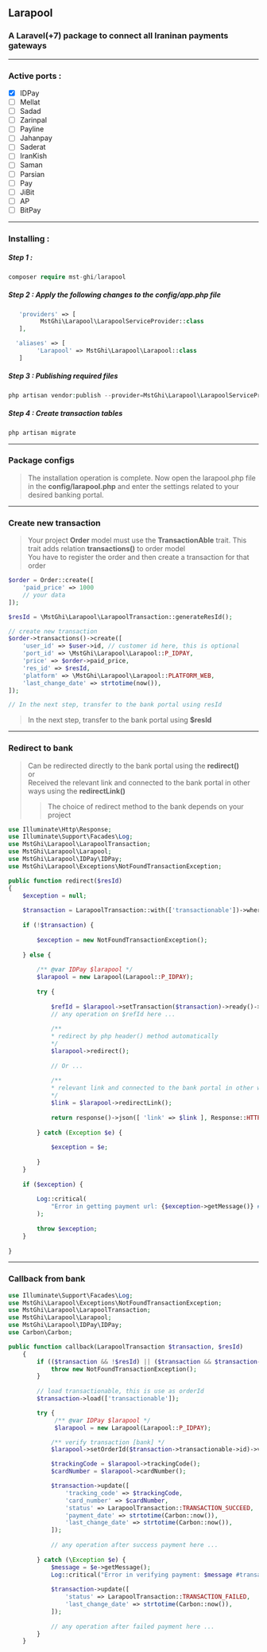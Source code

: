 ## Larapool

### A **Laravel(+7)** package to connect all Iraninan payments gateways

---

### **Active ports** :

- [x] IDPay
- [ ] Mellat
- [ ] Sadad
- [ ] Zarinpal
- [ ] Payline
- [ ] Jahanpay
- [ ] Saderat
- [ ] IranKish
- [ ] Saman
- [ ] Parsian
- [ ] Pay
- [ ] JiBit
- [ ] AP
- [ ] BitPay

---

### **Installing** :

##### Step 1 :

```php
composer require mst-ghi/larapool
```

##### Step 2 : Apply the following changes to the config/app.php file

```php
   'providers' => [
         MstGhi\Larapool\LarapoolServiceProvider::class
   ],

  'aliases' => [
        'Larapool' => MstGhi\Larapool\Larapool::class
   ]
```

##### Step 3 : Publishing required files

```php
php artisan vendor:publish --provider=MstGhi\Larapool\LarapoolServiceProvider 
```

##### Step 4 : Create transaction tables

```php
php artisan migrate
```

---

### Package configs

>The installation operation is complete. Now open the larapool.php file in the **config/larapool.php** and enter the
>settings related to your desired banking portal.

---

### Create new transaction

> Your project **Order** model must use the **TransactionAble** trait. This trait adds relation **transactions()** to order model <br>
> You have to register the order and then create a transaction for that order

```php
$order = Order::create([
    'paid_price' => 1000
    // your data
]);

$resId = \MstGhi\Larapool\LarapoolTransaction::generateResId();

// create new transaction
$order->transactions()->create([
    'user_id' => $user->id, // customer id here, this is optional
    'port_id' => \MstGhi\Larapool\Larapool::P_IDPAY,
    'price' => $order->paid_price,
    'res_id' => $resId,
    'platform' => \MstGhi\Larapool\Larapool::PLATFORM_WEB,
    'last_change_date' => strtotime(now()),
]);

// In the next step, transfer to the bank portal using resId
```

>In the next step, transfer to the bank portal using **$resId**

---

### Redirect to bank

> Can be redirected directly to the bank portal using the **redirect()** <br>
> or<br>
> Received the relevant link and connected to the bank portal in other ways using the **redirectLink()** <br>
>> The choice of redirect method to the bank depends on your project
```php
use Illuminate\Http\Response;
use Illuminate\Support\Facades\Log;
use MstGhi\Larapool\LarapoolTransaction;
use MstGhi\Larapool\Larapool;
use MstGhi\Larapool\IDPay\IDPay;
use MstGhi\Larapool\Exceptions\NotFoundTransactionException;

public function redirect($resId)
{
    $exception = null;
    
    $transaction = LarapoolTransaction::with(['transactionable'])->where('res_id', $resId)->first();
    
    if (!$transaction) {
    
        $exception = new NotFoundTransactionException();
        
    } else {
    
        /** @var IDPay $larapool */
        $larapool = new Larapool(Larapool::P_IDPAY);
        
        try {
        
            $refId = $larapool->setTransaction($transaction)->ready()->refId();
            // any operation on $refId here ...
        
            /**
            * redirect by php header() method automatically 
            */
            $larapool->redirect();
            
            // Or ...
            
            /**
            * relevant link and connected to the bank portal in other ways
            */
            $link = $larapool->redirectLink();
            
            return response()->json([ 'link' => $link ], Response::HTTP_OK);
            
        } catch (Exception $e) {
        
            $exception = $e;
            
        }
    }
        
    if ($exception) {
    
        Log::critical(
            "Error in getting payment url: {$exception->getMessage()} #transactionId: {$transaction->id}"
        );
        
        throw $exception;
    }
    
}

```

---

### Callback from bank

```php
use Illuminate\Support\Facades\Log;
use MstGhi\Larapool\Exceptions\NotFoundTransactionException;
use MstGhi\Larapool\LarapoolTransaction;
use MstGhi\Larapool\Larapool;
use MstGhi\Larapool\IDPay\IDPay;
use Carbon\Carbon;

public function callback(LarapoolTransaction $transaction, $resId)
    {
        if (($transaction && !$resId) || ($transaction && $transaction->res_id != $resId)) {
            throw new NotFoundTransactionException();
        }
        
        // load transactionable, this is use as orderId
        $transaction->load(['transactionable']);

        try {
             /** @var IDPay $larapool */
             $larapool = new Larapool(Larapool::P_IDPAY);

            /** verify transaction [bank] */
            $larapool->setOrderId($transaction->transactionable->id)->verify($transaction);

            $trackingCode = $larapool->trackingCode();
            $cardNumber = $larapool->cardNumber();

            $transaction->update([
                'tracking_code' => $trackingCode,
                'card_number' => $cardNumber,
                'status' => LarapoolTransaction::TRANSACTION_SUCCEED,
                'payment_date' => strtotime(Carbon::now()),
                'last_change_date' => strtotime(Carbon::now()),
            ]);
            
            // any operation after success payment here ...
            
        } catch (\Exception $e) {
            $message = $e->getMessage();
            Log::critical("Error in verifying payment: $message #transactionId: {$transaction->id}");
           
            $transaction->update([
                'status' => LarapoolTransaction::TRANSACTION_FAILED,
                'last_change_date' => strtotime(Carbon::now()),
            ]);
            
            // any operation after failed payment here ...
        }
    }

```
